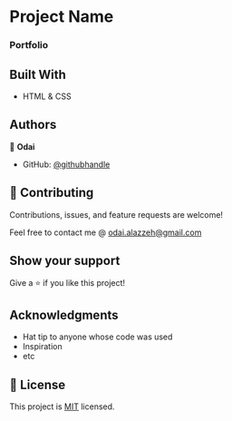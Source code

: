
[](https://img.shields.io/badge/Microverse-blueviolet)

# Project Name

 ### Portfolio

## Built With

- HTML & CSS


## Authors

👤 **Odai**

- GitHub: [@githubhandle](https://github.com/odaialazzeh)


## 🤝 Contributing

Contributions, issues, and feature requests are welcome!

Feel free to contact me @ odai.alazzeh@gmail.com

## Show your support

Give a ⭐️ if you like this project!

## Acknowledgments

- Hat tip to anyone whose code was used
- Inspiration
- etc

## 📝 License

This project is [MIT](./LICENSE) licensed.

